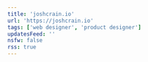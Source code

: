 ```yaml
---
title: 'joshcrain.io'
url: 'https://joshcrain.io'
tags: ['web designer', 'product designer']
updatesFeed: ''
nsfw: false
rss: true
---
```

